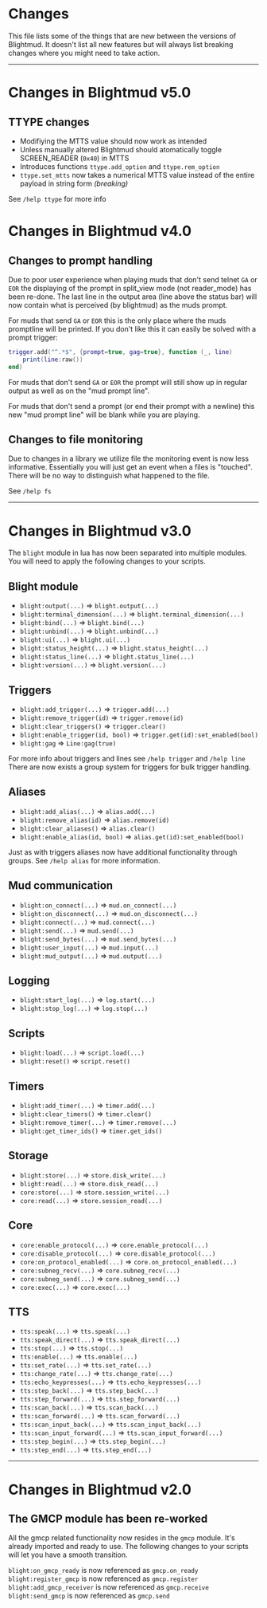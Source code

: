 # Changes

This file lists some of the things that are new between the versions of
Blightmud. It doesn't list all new features but will always list breaking
changes where you might need to take action.

---
# Changes in Blightmud v5.0

## TTYPE changes

- Modifiying the MTTS value should now work as intended
- Unless manually altered Blightmud should atomatically toggle SCREEN_READER (`0x40`) in MTTS
- Introduces functions `ttype.add_option` and `ttype.rem_option`
- `ttype.set_mtts` now takes a numerical MTTS value instead of the entire payload in string form *(breaking)*

See `/help ttype` for more info

# Changes in Blightmud v4.0

## Changes to prompt handling

Due to poor user experience when playing muds that don't send telnet `GA` or
`EOR` the displaying of the prompt in split_view mode (not reader_mode) has
been re-done. The last line in the output area (line above the status bar) will
now contain what is perceived (by blightmud) as the muds prompt.

For muds that send `GA` or `EOR` this is the only place where the muds
promptline will be printed. If you don't like this it can easily be solved with
a prompt trigger:

```lua
trigger.add("^.*$", {prompt=true, gag=true}, function (_, line)
    print(line:raw())
end)
```

For muds that don't send `GA` or `EOR` the prompt will still show up in regular
output as well as on the "mud prompt line".

For muds that don't send a prompt (or end their prompt with a newline) this new
"mud prompt line" will be blank while you are playing.

## Changes to file monitoring

Due to changes in a library we utilize file the monitoring event is now less
informative. Essentially you will just get an event when a files is "touched".
There will be no way to distinguish what happened to the file.

See `/help fs`

---
# Changes in Blightmud v3.0
The `blight` module in lua has now been separated into multiple modules. You
will need to apply the following changes to your scripts.

## Blight module

- `blight:output(...)` => `blight.output(...)`
- `blight:terminal_dimension(...)` => `blight.terminal_dimension(...)`
- `blight:bind(...)` => `blight.bind(...)`
- `blight:unbind(...)` => `blight.unbind(...)`
- `blight:ui(...)` => `blight.ui(...)`
- `blight:status_height(...)` => `blight.status_height(...)`
- `blight:status_line(...)` => `blight.status_line(...)`
- `blight:version(...)` => `blight.version(...)`

## Triggers

- `blight:add_trigger(...)` => `trigger.add(...)`
- `blight:remove_trigger(id)` => `trigger.remove(id)`
- `blight:clear_triggers()` => `trigger.clear()`
- `blight:enable_trigger(id, bool)` => `trigger.get(id):set_enabled(bool)`
- `blight:gag` => `Line:gag(true)`

For more info about triggers and lines see `/help trigger` and `/help line`
There are now exists a group system for triggers for bulk trigger handling.

## Aliases

- `blight:add_alias(...)` => `alias.add(...)`
- `blight:remove_alias(id)` => `alias.remove(id)`
- `blight:clear_aliases()` => `alias.clear()`
- `blight:enable_alias(id, bool)` => `alias.get(id):set_enabled(bool)`

Just as with triggers aliases now have additional functionality through groups.
See `/help alias` for more information.

## Mud communication
- `blight:on_connect(...)` => `mud.on_connect(...)`
- `blight:on_disconnect(...)` => `mud.on_disconnect(...)`
- `blight:connect(...)` => `mud.connect(...)`
- `blight:send(...)` => `mud.send(...)`
- `blight:send_bytes(...)` => `mud.send_bytes(...)`
- `blight:user_input(...)` => `mud.input(...)`
- `blight:mud_output(...)` => `mud.output(...)`

## Logging
- `blight:start_log(...)` => `log.start(...)`
- `blight:stop_log(...)` => `log.stop(...)`

## Scripts
- `blight:load(...)` => `script.load(...)`
- `blight:reset()` => `script.reset()`

## Timers
- `blight:add_timer(...)` => `timer.add(...)`
- `blight:clear_timers()` => `timer.clear()`
- `blight:remove_timer(...)` => `timer.remove(...)`
- `blight:get_timer_ids()` => `timer.get_ids()`

## Storage
- `blight:store(...)` => `store.disk_write(...)`
- `blight:read(...)` => `store.disk_read(...)`
- `core:store(...)` => `store.session_write(...)`
- `core:read(...)` => `store.session_read(...)`

## Core
- `core:enable_protocol(...)` => `core.enable_protocol(...)`
- `core:disable_protocol(...)` => `core.disable_protocol(...)`
- `core:on_protocol_enabled(...)` => `core.on_protocol_enabled(...)`
- `core:subneg_recv(...)` => `core.subneg_recv(...)`
- `core:subneg_send(...)` => `core.subneg_send(...)`
- `core:exec(...)` => `core.exec(...)`

## TTS
- `tts:speak(...)` => `tts.speak(...)`
- `tts:speak_direct(...)` => `tts.speak_direct(...)`
- `tts:stop(...)` => `tts.stop(...)`
- `tts:enable(...)` => `tts.enable(...)`
- `tts:set_rate(...)` => `tts.set_rate(...)`
- `tts:change_rate(...)` => `tts.change_rate(...)`
- `tts:echo_keypresses(...)` => `tts.echo_keypresses(...)`
- `tts:step_back(...)` => `tts.step_back(...)`
- `tts:step_forward(...)` => `tts.step_forward(...)`
- `tts:scan_back(...)` => `tts.scan_back(...)`
- `tts:scan_forward(...)` => `tts.scan_forward(...)`
- `tts:scan_input_back(...)` => `tts.scan_input_back(...)`
- `tts:scan_input_forward(...)` => `tts.scan_input_forward(...)`
- `tts:step_begin(...)` => `tts.step_begin(...)`
- `tts:step_end(...)` => `tts.step_end(...)`

---
# Changes in Blightmud v2.0

## The GMCP module has been re-worked
All the gmcp related functionality now resides in the `gmcp` module.
It's already imported and ready to use. The following changes to your scripts will let you have a smooth transition.

`blight:on_gmcp_ready` is now referenced as `gmcp.on_ready`
`blight:register_gmcp` is now referenced as `gmcp.register`
`blight:add_gmcp_receiver` is now referenced as `gmcp.receive`
`blight:send_gmcp` is now referenced as `gmcp.send`
